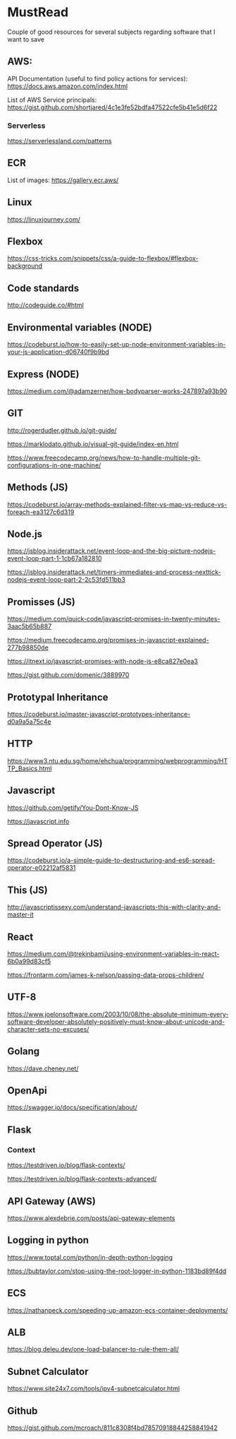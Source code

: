 # MustRead

Couple of good resources for several subjects regarding software that I want to save

## AWS:

API Documentation (useful to find policy actions for services): https://docs.aws.amazon.com/index.html

List of AWS Service principals: https://gist.github.com/shortjared/4c1e3fe52bdfa47522cfe5b41e5d6f22

### Serverless

https://serverlessland.com/patterns

## ECR

List of images: https://gallery.ecr.aws/

## Linux

https://linuxjourney.com/

## Flexbox

https://css-tricks.com/snippets/css/a-guide-to-flexbox/#flexbox-background

## Code standards

http://codeguide.co/#html

## Environmental variables (NODE)

https://codeburst.io/how-to-easily-set-up-node-environment-variables-in-your-js-application-d06740f9b9bd

## Express (NODE)

https://medium.com/@adamzerner/how-bodyparser-works-247897a93b90

## GIT

http://rogerdudler.github.io/git-guide/

https://marklodato.github.io/visual-git-guide/index-en.html

https://www.freecodecamp.org/news/how-to-handle-multiple-git-configurations-in-one-machine/

## Methods (JS)

https://codeburst.io/array-methods-explained-filter-vs-map-vs-reduce-vs-foreach-ea3127c6d319

## Node.js

https://jsblog.insiderattack.net/event-loop-and-the-big-picture-nodejs-event-loop-part-1-1cb67a182810

https://jsblog.insiderattack.net/timers-immediates-and-process-nexttick-nodejs-event-loop-part-2-2c53fd511bb3

## Promisses (JS)

https://medium.com/quick-code/javascript-promises-in-twenty-minutes-3aac5b65b887

https://medium.freecodecamp.org/promises-in-javascript-explained-277b98850de

https://itnext.io/javascript-promises-with-node-js-e8ca827e0ea3

https://gist.github.com/domenic/3889970

## Prototypal Inheritance

https://codeburst.io/master-javascript-prototypes-inheritance-d0a9a5a75c4e

## HTTP

https://www3.ntu.edu.sg/home/ehchua/programming/webprogramming/HTTP_Basics.html

## Javascript

https://github.com/getify/You-Dont-Know-JS

https://javascript.info

## Spread Operator (JS)

https://codeburst.io/a-simple-guide-to-destructuring-and-es6-spread-operator-e02212af5831

## This (JS)

http://javascriptissexy.com/understand-javascripts-this-with-clarity-and-master-it

## React

https://medium.com/@trekinbami/using-environment-variables-in-react-6b0a99d83cf5

https://frontarm.com/james-k-nelson/passing-data-props-children/

## UTF-8

https://www.joelonsoftware.com/2003/10/08/the-absolute-minimum-every-software-developer-absolutely-positively-must-know-about-unicode-and-character-sets-no-excuses/

## Golang

https://dave.cheney.net/

## OpenApi

https://swagger.io/docs/specification/about/

## Flask

### Context

https://testdriven.io/blog/flask-contexts/

https://testdriven.io/blog/flask-contexts-advanced/

## API Gateway (AWS)

https://www.alexdebrie.com/posts/api-gateway-elements

## Logging in python

https://www.toptal.com/python/in-depth-python-logging

https://bubtaylor.com/stop-using-the-root-logger-in-python-1183bd89f4dd

## ECS

https://nathanpeck.com/speeding-up-amazon-ecs-container-deployments/

## ALB

https://blog.deleu.dev/one-load-balancer-to-rule-them-all/

## Subnet Calculator

https://www.site24x7.com/tools/ipv4-subnetcalculator.html

## Github

https://gist.github.com/mcroach/811c8308f4bd78570918844258841942
